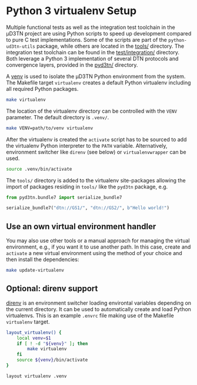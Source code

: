 # Python 3 virtualenv Setup

Multiple functional tests as well as the integration test toolchain in the µD3TN
project are using Python scripts to speed up development compared to pure C
test implementations. Some of the scripts are part of the `python-ud3tn-utils` package, while others are located in the [tools/](tools/) directory.
The integration test toolchain can be found in the
[test/integration/](test/integration/) directory. Both leverage a Python 3
implementation of several DTN protocols and convergence layers, provided in the
[pyd3tn/](pyd3tn/) directory.

A [venv](https://docs.python.org/3/library/venv.html) is used to isolate the
µD3TN Python environment from the system. The Makefile target `virtualenv`
creates a default Python virtualenv including all required Python packages.

```bash
make virtualenv
```

The location of the virtualenv directory can be controlled with the `VENV`
parameter. The default directory is `.venv/`.

```sh
make VENV=path/to/venv virtualenv
```

After the virtualenv is created the `activate` script has to be sourced to add
the virtualenv Python interpreter to the `PATH` variable. Alternatively,
environment switcher like `direnv` (see below) or `virtualenvwrapper` can be
used.

```sh
source .venv/bin/activate
```

The `tools/` directory is added to the virtualenv site-packages allowing the
import of packages residing in `tools/` like the `pyd3tn` package, e.g.

```python
from pyd3tn.bundle7 import serialize_bundle7

serialize_bundle7("dtn://GS1/", "dtn://GS2/", b"Hello world!")
```

## Use an own virtual environment handler

You may also use other tools or a manual approach for managing the virtual
environment, e.g., if you want it to use another path.
In this case, create and `activate` a new virtual environment using the method
of your choice and then install the dependencies:

```sh
make update-virtualenv
```

## Optional: direnv support

[direnv](https://direnv.net/) is an environment switcher loading environtal
variables depending on the current directory. It can be used to automatically
create and load Python virtualenvs. This is an example `.envrc` file making use
of the Makefile `virtualenv` target.

```bash
layout_virtualenv() {
    local venv=$1
    if [ ! -d "${venv}" ]; then
        make virtualenv
    fi
    source ${venv}/bin/activate
}

layout virtualenv .venv
```
